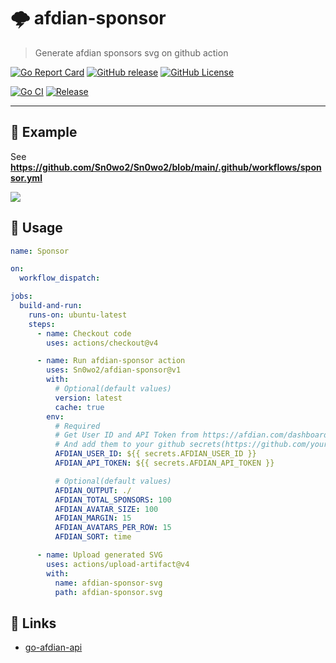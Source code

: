 # 🌩 afdian-sponsor

> Generate afdian sponsors svg on github action

[![Go Report Card](https://goreportcard.com/badge/github.com/Sn0wo2/afdian-sponsor)](https://goreportcard.com/report/github.com/Sn0wo2/afdian-sponsor)
[![GitHub release](https://img.shields.io/github/v/release/Sn0wo2/afdian-sponsor?color=blue)](https://github.com/Sn0wo2/afdian-sponsor/releases)
[![GitHub License](https://img.shields.io/github/license/Sn0wo2/afdian-sponsor)](LICENSE)

[![Go CI](https://github.com/Sn0wo2/afdian-sponsor/actions/workflows/go.yml/badge.svg)](https://github.com/Sn0wo2/afdian-sponsor/actions/workflows/go.yml)
[![Release](https://github.com/Sn0wo2/afdian-sponsor/actions/workflows/release.yml/badge.svg)](https://github.com/Sn0wo2/afdian-sponsor/actions/workflows/release.yml)

---

## 👀 Example

See **https://github.com/Sn0wo2/Sn0wo2/blob/main/.github/workflows/sponsor.yml**

[![](https://github.com/Sn0wo2/Sn0wo2/raw/refs/heads/out/sponsor/afdian-sponsor.svg)](https://afdian.com/a/Me0wo)

## 🚀 Usage

```yaml
name: Sponsor

on:
  workflow_dispatch:

jobs:
  build-and-run:
    runs-on: ubuntu-latest
    steps:
      - name: Checkout code
        uses: actions/checkout@v4

      - name: Run afdian-sponsor action
        uses: Sn0wo2/afdian-sponsor@v1
        with:
          # Optional(default values)
          version: latest
          cache: true
        env:
          # Required
          # Get User ID and API Token from https://afdian.com/dashboard/dev
          # And add them to your github secrets(https://github.com/your-user-name/your-repo/settings/secrets/actions/new)
          AFDIAN_USER_ID: ${{ secrets.AFDIAN_USER_ID }}
          AFDIAN_API_TOKEN: ${{ secrets.AFDIAN_API_TOKEN }}

          # Optional(default values)
          AFDIAN_OUTPUT: ./
          AFDIAN_TOTAL_SPONSORS: 100
          AFDIAN_AVATAR_SIZE: 100
          AFDIAN_MARGIN: 15
          AFDIAN_AVATARS_PER_ROW: 15
          AFDIAN_SORT: time

      - name: Upload generated SVG
        uses: actions/upload-artifact@v4
        with:
          name: afdian-sponsor-svg
          path: afdian-sponsor.svg
```

## 🔗 Links

- [go-afdian-api](https://github.com/Sn0wo2/go-afdian-api)